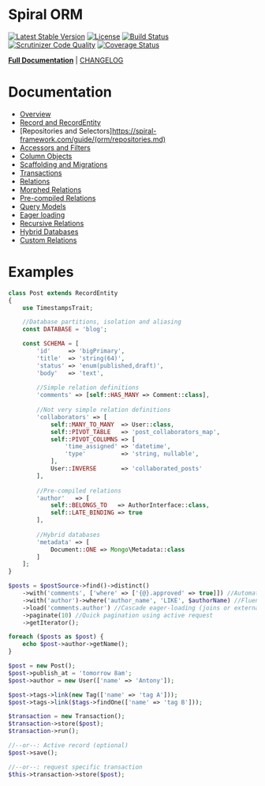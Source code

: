 Spiral ORM
========
[![Latest Stable Version](https://poser.pugx.org/spiral/orm/v/stable)](https://packagist.org/packages/spiral/orm) 
[![License](https://poser.pugx.org/spiral/orm/license)](https://packagist.org/packages/spiral/orm)
[![Build Status](https://travis-ci.org/spiral/orm.svg?branch=master)](https://travis-ci.org/spiral/orm)
[![Scrutinizer Code Quality](https://scrutinizer-ci.com/g/spiral/orm/badges/quality-score.png?b=master)](https://scrutinizer-ci.com/g/spiral/orm/?branch=master)
[![Coverage Status](https://coveralls.io/repos/github/spiral/orm/badge.svg?branch=master)](https://coveralls.io/github/spiral/orm?branch=master)

<b>[Full Documentation](http://spiral-framework.com/guide)</b> | [CHANGELOG](/CHANGELOG.md)

# Documentation
 * [Overview](https://spiral-framework.com/guide/orm/overview.md)
 * [Record and RecordEntity](https://spiral-framework.com/guide/orm/entities.md)
 * [Repositories and Selectors]https://spiral-framework.com/guide/(orm/repositories.md)
 * [Accessors and Filters](https://spiral-framework.com/guide/orm/accessors.md)
 * [Column Objects](https://spiral-framework.com/guide/orm/columns.md)
 * [Scaffolding and Migrations](https://spiral-framework.com/guide/orm/scaffolding.md)
 * [Transactions](https://spiral-framework.com/guide/orm/transactions.md)
 * [Relations](https://spiral-framework.com/guide/orm/relations.md)
 * [Morphed Relations](https://spiral-framework.com/guide/orm/morphed-relations.md)
 * [Pre-compiled Relations](https://spiral-framework.com/guide/orm/late-binding.md)
 * [Query Models](https://spiral-framework.com/guide/orm/query.md)
 * [Eager loading](https://spiral-framework.com/guide/orm/loading.md)
 * [Recursive Relations](https://spiral-framework.com/guide/orm/recursive-relations.md)
 * [Hybrid Databases](https://spiral-framework.com/guide/orm/odm-bridge.md)
 * [Custom Relations](https://spiral-framework.com/guide/orm/custom-relations.md)

# Examples

```php
class Post extends RecordEntity
{
    use TimestampsTrait;

    //Database partitions, isolation and aliasing
    const DATABASE = 'blog';

    const SCHEMA = [
        'id'     => 'bigPrimary',
        'title'  => 'string(64)',
        'status' => 'enum(published,draft)',
        'body'   => 'text',
        
        //Simple relation definitions
        'comments' => [self::HAS_MANY => Comment::class],
        
        //Not very simple relation definitions
        'collaborators' => [
            self::MANY_TO_MANY  => User::class,
            self::PIVOT_TABLE   => 'post_collaborators_map',
            self::PIVOT_COLUMNS => [
                'time_assigned' => 'datetime',
                'type'          => 'string, nullable',
            ],
            User::INVERSE       => 'collaborated_posts'
        ],
        
        //Pre-compiled relations
        'author'   => [
            self::BELONGS_TO   => AuthorInterface::class,
            self::LATE_BINDING => true
        ],
               
        //Hybrid databases
        'metadata' => [
            Document::ONE => Mongo\Metadata::class
        ]
    ];
}
```

```php
$posts = $postSource->find()->distinct()
    ->with('comments', ['where' => ['{@}.approved' => true]]) //Automatic joins
    ->with('author')->where('author_name', 'LIKE', $authorName) //Fluent
    ->load('comments.author') //Cascade eager-loading (joins or external query)
    ->paginate(10) //Quick pagination using active request
    ->getIterator();

foreach ($posts as $post) {
    echo $post->author->getName();
}
```

```php
$post = new Post();
$post->publish_at = 'tomorrow 8am';
$post->author = new User(['name' => 'Antony']);

$post->tags->link(new Tag(['name' => 'tag A']));
$post->tags->link($tags->findOne(['name' => 'tag B']));

$transaction = new Transaction();
$transaction->store($post);
$transaction->run();

//--or--: Active record (optional)
$post->save();

//--or--: request specific transaction
$this->transaction->store($post);
```
